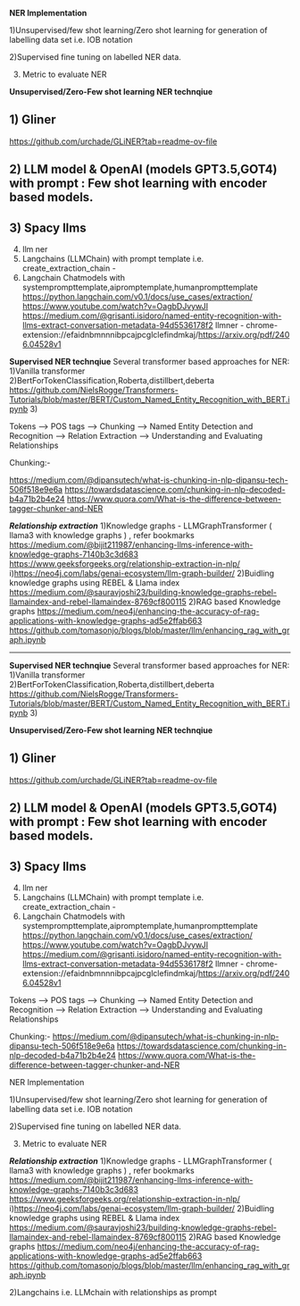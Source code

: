 **NER Implementation**

1)Unsupervised/few shot learning/Zero shot learning for generation of labelling data set i.e. IOB notation

2)Supervised fine tuning on labelled NER data.

3) Metric to evaluate NER


**Unsupervised/Zero-Few shot learning NER technqiue**
## 1) Gliner
   https://github.com/urchade/GLiNER?tab=readme-ov-file

## 2) LLM model & OpenAI (models GPT3.5,GOT4) with prompt : Few shot learning with encoder based models. 
## 3) Spacy llms 
4) llm ner
4) Langchains (LLMChain) with prompt template i.e. create_extraction_chain - 
5) Langchain Chatmodels with systemprompttemplate,aipromptemplate,humanprompttemplate
https://python.langchain.com/v0.1/docs/use_cases/extraction/
https://www.youtube.com/watch?v=OagbDJvywJI
https://medium.com/@grisanti.isidoro/named-entity-recognition-with-llms-extract-conversation-metadata-94d5536178f2
llmner - chrome-extension://efaidnbmnnnibpcajpcglclefindmkaj/https://arxiv.org/pdf/2406.04528v1

**Supervised NER technqiue**
Several transformer based approaches for NER:
1)Vanilla transformer
2)BertForTokenClassification,Roberta,distillbert,deberta
https://github.com/NielsRogge/Transformers-Tutorials/blob/master/BERT/Custom_Named_Entity_Recognition_with_BERT.ipynb
3)





Tokens --> POS tags --> Chunking --> Named Entity Detection and Recognition --> Relation Extraction --> Understanding and Evaluating Relationships


Chunking:-

https://medium.com/@dipansutech/what-is-chunking-in-nlp-dipansu-tech-506f518e9e6a
https://towardsdatascience.com/chunking-in-nlp-decoded-b4a71b2b4e24
https://www.quora.com/What-is-the-difference-between-tagger-chunker-and-NER







***Relationship extraction***
1)Knowledge graphs - LLMGraphTransformer ( llama3 with knowledge graphs ) , refer bookmarks
https://medium.com/@bijit211987/enhancing-llms-inference-with-knowledge-graphs-7140b3c3d683   
https://www.geeksforgeeks.org/relationship-extraction-in-nlp/
 i)https://neo4j.com/labs/genai-ecosystem/llm-graph-builder/
2)Buidling knowledge graphs using REBEL & Llama index
https://medium.com/@sauravjoshi23/building-knowledge-graphs-rebel-llamaindex-and-rebel-llamaindex-8769cf800115
2)RAG based Knowledge graphs
https://medium.com/neo4j/enhancing-the-accuracy-of-rag-applications-with-knowledge-graphs-ad5e2ffab663
https://github.com/tomasonjo/blogs/blob/master/llm/enhancing_rag_with_graph.ipynb

-------------------------------------------------------------------------------------------------------------


**Supervised NER technqiue**
Several transformer based approaches for NER:
1)Vanilla transformer
2)BertForTokenClassification,Roberta,distillbert,deberta
https://github.com/NielsRogge/Transformers-Tutorials/blob/master/BERT/Custom_Named_Entity_Recognition_with_BERT.ipynb
3)


**Unsupervised/Zero-Few shot learning NER technqiue**
## 1) Gliner
   https://github.com/urchade/GLiNER?tab=readme-ov-file

## 2) LLM model & OpenAI (models GPT3.5,GOT4) with prompt : Few shot learning with encoder based models. 
## 3) Spacy llms 
4) llm ner
4) Langchains (LLMChain) with prompt template i.e. create_extraction_chain - 
5) Langchain Chatmodels with systemprompttemplate,aipromptemplate,humanprompttemplate
https://python.langchain.com/v0.1/docs/use_cases/extraction/
https://www.youtube.com/watch?v=OagbDJvywJI
https://medium.com/@grisanti.isidoro/named-entity-recognition-with-llms-extract-conversation-metadata-94d5536178f2
llmner - chrome-extension://efaidnbmnnnibpcajpcglclefindmkaj/https://arxiv.org/pdf/2406.04528v1



Tokens --> POS tags --> Chunking --> Named Entity Detection and Recognition --> Relation Extraction --> Understanding and Evaluating Relationships

Chunking:-
https://medium.com/@dipansutech/what-is-chunking-in-nlp-dipansu-tech-506f518e9e6a
https://towardsdatascience.com/chunking-in-nlp-decoded-b4a71b2b4e24
https://www.quora.com/What-is-the-difference-between-tagger-chunker-and-NER


NER Implementation

1)Unsupervised/few shot learning/Zero shot learning for generation of labelling data set i.e. IOB notation

2)Supervised fine tuning on labelled NER data.

3) Metric to evaluate NER



***Relationship extraction***
1)Knowledge graphs - LLMGraphTransformer ( llama3 with knowledge graphs ) , refer bookmarks
https://medium.com/@bijit211987/enhancing-llms-inference-with-knowledge-graphs-7140b3c3d683   
https://www.geeksforgeeks.org/relationship-extraction-in-nlp/
 i)https://neo4j.com/labs/genai-ecosystem/llm-graph-builder/
2)Buidling knowledge graphs using REBEL & Llama index
https://medium.com/@sauravjoshi23/building-knowledge-graphs-rebel-llamaindex-and-rebel-llamaindex-8769cf800115
2)RAG based Knowledge graphs
https://medium.com/neo4j/enhancing-the-accuracy-of-rag-applications-with-knowledge-graphs-ad5e2ffab663
https://github.com/tomasonjo/blogs/blob/master/llm/enhancing_rag_with_graph.ipynb

2)Langchains i.e. LLMchain with relationships as prompt






